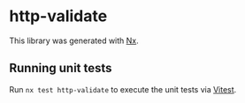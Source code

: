 # http-validate

This library was generated with [Nx](https://nx.dev).

## Running unit tests

Run `nx test http-validate` to execute the unit tests via [Vitest](https://vitest.dev/).
